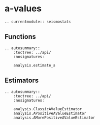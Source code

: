 # a-values

```{eval-rst}
.. currentmodule:: seismostats
```

## Functions
```{eval-rst}
.. autosummary::
    :toctree: ../api/
    :nosignatures:

    analysis.estimate_a
```

## Estimators
```{eval-rst}
.. autosummary::
    :toctree: ../api/
    :nosignatures:

    analysis.ClassicAValueEstimator
    analysis.APositiveAValueEstimator
    analysis.AMorePositiveAValueEstimator
```